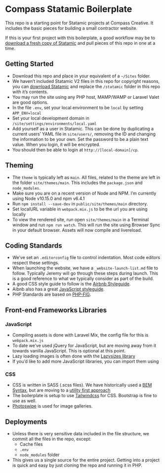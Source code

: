 # Compass Statamic Boilerplate

This repo is a starting point for Statamic projects at Compass Creative. It includes the basic pieces for building a small contractor website.

If this is your first project with this boilerplate, a good workflow may be to [download a fresh copy of Statamic](https://statamic.com/try) and pull pieces of this repo in one at a time.

## Getting Started
- Download this repo and place in your equivalent of a `~/Sites` folder.
- We haven’t included Statamic V2 files in this repo for copyright reasons, you can [download Statamic](https://statamic.com/try) and replace the `/statamic` folder in this repo with it’s contents.
- You may run the site using any PHP host, MAMP/WAMP or Laravel Valet are good options.
- In the file `.env`, set your local environment to be `local` by setting `APP_ENV=local`
- Set your local development domain in `/site/settings/environments/local.yaml`
- Add yourself as a user in Statamic. This can be done by duplicating a current users’ YAML file in `site/users/`, removing the ID and changing the information to be your own. Set the password to be a plain text value. When you login, it will be encrypted.
- You should then be able to login at `http://[local-domain]/cp`.

## Theming
- The `theme` is typically left as `main`. All files, related to the theme are left in the folder `site/themes/main`. This includes the `package.json` and `node_modules`.
- Make sure you are on a recent version of Node and NPM. I’m currently using Node v10.15.0 and npm v6.4.1
- Run `npm install --save-dev` in `public/site/themes/main` directory.
- Set localURL variable in `webpack.mix.js` to be the url you are using locally
- To view the rendered site, run open `site/themes/main` in a Terminal window and run `npm run watch`. This will run the site using Browser Sync in your default browser. Assets will now compile and livereload.

## Coding Standards
- We’ve set an `.editorconfig` file to control indentation. Most code editors respect these settings.
- When launching the website, we have a `_website-launch-list.md` file to follow. Typically Jeremy will go through these steps during launch. This is a good reference to what we typically consider as part of the build.
- A good CSS style guide to follow is the [Airbnb Styleguide](https://github.com/airbnb/css).
- Aibnb also has a great [JavaScript styleguide](https://github.com/airbnb/javascript).
- PHP Standards are based on [PHP-FIG](https://www.php-fig.org/).

## Front-end Frameworks Libraries

### JavaScript
- Compiling assets is done with Laravel Mix, the config file for this is `webpack.mix.js`
- To date we’ve used jQuery for JavaScript, but are moving away from it towards vanilla JavaScript. This is optional at this point.
- Lazy loading images is often done with the [Lazysizes library](https://github.com/aFarkas/lazysizes)
- If you’d like to add more JavaScript libraries, you can import them using

### CSS
- CSS is written in SASS (.scss files). We have historically used a [BEM Syntax](http://getbem.com/introduction/), but are moving to a [utility first approach](https://frontstuff.io/in-defense-of-utility-first-css)
- The boilerplate is setup to use [Tailwindcss](https://tailwindcss.com/) for CSS. Bootstrap is fine to use as well.
- [Photoswipe](https://photoswipe.com/documentation/getting-started.html) is used for image galleries.

## Deployments

- Unless there is very sensitive data included in the file structure, we commit all the files in the repo, except:
  - Cache files
  - `.env`
  - `node_modules` folder
- This gives us a single source for the entire project. Getting into a project is quick and easy by just cloning the repo and running it in PHP.
